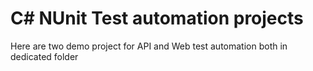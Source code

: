 # C# NUnit Test automation projects

Here are two demo project for API and Web test automation both in dedicated folder